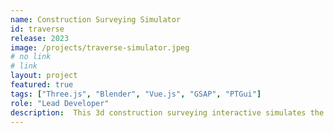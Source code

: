 ```yaml
---
name: Construction Surveying Simulator
id: traverse
release: 2023
image: /projects/traverse-simulator.jpeg
# no link
# link
layout: project
featured: true
tags: ["Three.js", "Blender", "Vue.js", "GSAP", "PTGui"]
role: "Lead Developer"
description:  This 3d construction surveying interactive simulates the process of creating a traverse network on OSU's McNary field. The goal of this project is to provide a virtual alternative to an in-person activity performed at the on-campus field.
---
```

